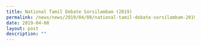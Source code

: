 ```yaml
---
title: National Tamil Debate Sorsilambam (2019)
permalink: /news/news/2019/04/08/national-tamil-debate-sorsilambam-2019/
date: 2019-04-08
layout: post
description: ""
---
```

